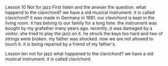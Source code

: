 Lesson 10
Not for jazz
First listen and the anwser the question.
what happend to the clavichord?
we have a old musical instrument.
it is called clavichord?
it was made in Germany in 1681.
our clavichord is kept in the  living room.
it has belong to our family for a long time.
the instrument was bought by my grafather many years ago.
recently ,it was damaged by a visitor.
she tried to  play the jazz on it.
he struck the keys too hard and two of strings were broken.
my father was shocked.
now we are not allowed to touch it.
it is being repaired by a friend of my father's.


Lesson ten 
not for jazz 
what happened to the clavichord?
we have a old musical instrument.
it is called clavichord.
